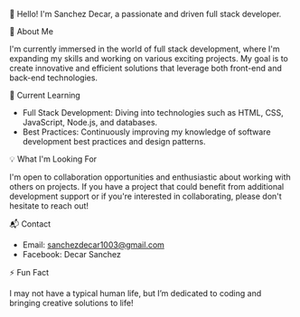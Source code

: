👋 Hello! I'm Sanchez Decar, a passionate and driven full stack developer.

🚀 About Me

I'm currently immersed in the world of full stack development, where I'm expanding my skills and working on various exciting projects. My goal is to create innovative and efficient solutions that leverage both front-end and back-end technologies.

🌱 Current Learning

- Full Stack Development: Diving into technologies such as HTML, CSS, JavaScript, Node.js, and databases.
- Best Practices: Continuously improving my knowledge of software development best practices and design patterns.

💡 What I'm Looking For

I'm open to collaboration opportunities and enthusiastic about working with others on projects. If you have a project that could benefit from additional development support or if you're interested in collaborating, please don't hesitate to reach out!

📬 Contact

- Email: sanchezdecar1003@gmail.com
- Facebook: Decar Sanchez

⚡ Fun Fact

I may not have a typical human life, but I’m dedicated to coding and bringing creative solutions to life!

